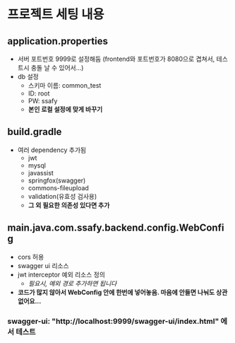 # 프로젝트 세팅 내용

## application.properties
- 서버 포트번호 9999로 설정해둠 (frontend와 포트번호가 8080으로 겹쳐서, 테스트시 충돌 날 수 있어서...)
- db 설정
  - 스키마 이름: common_test
  - ID: root
  - PW: ssafy
  - **본인 로컬 설정에 맞게 바꾸기**


## build.gradle
- 여러 dependency 추가됨
  - jwt
  - mysql
  - javassist
  - springfox(swagger)
  - commons-fileupload
  - validation(유효성 검사용)
  - **그 외 필요한 의존성 있다면 추가**


## main.java.com.ssafy.backend.config.WebConfig
- cors 허용
- swagger ui 리소스
- jwt interceptor 예외 리소스 정의
  - *필요시, 예외 경로 추가하면 됩니다*
- **코드가 많지 않아서 WebConfig 안에 한번에 넣어놓음. 마음에 안들면 나눠도 상관없어요...**


### swagger-ui: "http://localhost:9999/swagger-ui/index.html" 에서 테스트